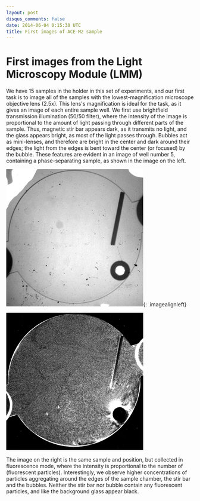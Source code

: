 ```yaml
---
layout: post
disqus_comments: false
date: 2014-06-04 0:15:30 UTC
title: First images of ACE-M2 sample
---
```


# First images from the Light Microscopy Module (LMM)

We have 15 samples in the holder in this set of experiments, and our first task is to image all of the samples with the lowest-magnification microscope objective lens (2.5x). This lens's magnification is ideal for the task, as it gives an image of each entire sample well. We first use brightfield transmission illumination (50/50 filter), where the intensity of the image is proportional to the amount of light passing through different parts of the sample. Thus, magnetic stir bar appears dark, as it transmits no light, and the glass appears bright, as most of the light passes through. Bubbles act as mini-lenses, and therefore are bright in the center and dark around their edges; the light from the edges is bent toward the center (or focused) by the bubble. These features are evident in an image of well number 5, containing a phase-separating sample, as shown in the image on the left.

![well 5, 2.5x mag, brightfield transmission](/images/2014_06_04/140604_well5_2p5x_bf.jpg){: .imagealignleft}

![well 5, 2.5x mag, fluorescence](/images/2014_06_04/140604_well5_2p5x_fl.jpg)

The image on the right is the same sample and position, but collected in fluorescence mode, where the intensity is proportional to the number of (fluorescent particles). Interestingly, we observe higher concentrations of particles aggregating around the edges of the sample chamber, the stir bar and the bubbles. Neither the stir bar nor bubble contain any fluorescent particles, and like the background glass appear black.